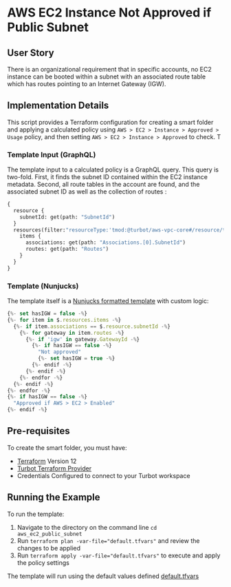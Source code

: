 # AWS EC2 Instance Not Approved if Public Subnet

## User Story

There is an organizational requirement that in specific accounts, no EC2 instance can be booted within a subnet with an associated route table which has routes pointing to an Internet Gateway (IGW).

## Implementation Details

This script provides a Terraform configuration for creating a smart folder and applying a calculated policy using `AWS > EC2 > Instance > Approved > Usage` policy, and then setting `AWS > EC2 > Instance > Approved` to check. T

### Template Input (GraphQL)

The template input to a calculated policy is a GraphQL query.  This query is two-fold. First, it finds the subnet ID contained within the EC2 instance metadata. Second, all route tables in the account are found, and the associated subnet ID as well as the collection of routes :
```graphql
{
  resource {
    subnetId: get(path: "SubnetId")
  }
  resources(filter:"resourceType:'tmod:@turbot/aws-vpc-core#/resource/types/routeTable'") {
    items {
      associations: get(path: "Associations.[0].SubnetId")
      routes: get(path: "Routes")
    }
  }
}
```
### Template (Nunjucks)

The template itself is a [Nunjucks formatted template](https://mozilla.github.io/nunjucks/templating.html) with custom logic:
```js
{%- set hasIGW = false -%}
{%- for item in $.resources.items -%}
  {%- if item.associations == $.resource.subnetId -%}
    {%- for gateway in item.routes -%}
      {%- if 'igw' in gateway.GatewayId -%}
        {%- if hasIGW == false -%}
          "Not approved"
          {%- set hasIGW = true -%}
        {%- endif -%}
      {%- endif -%}
    {%- endfor -%}
  {%- endif -%}
{%- endfor -%}
{%- if hasIGW == false -%}
  "Approved if AWS > EC2 > Enabled"
{%- endif -%}
```

## Pre-requisites

To create the smart folder, you must have:
- [Terraform](https://www.terraform.io) Version 12
- [Turbot Terraform Provider](https://turbot.com/v5/docs/reference/terraform)
- Credentials Configured to connect to your Turbot workspace

## Running the Example

To run the template:
1. Navigate to the directory on the command line `cd aws_ec2_public_subnet`
2. Run `terraform plan -var-file="default.tfvars"` and review the changes to be applied
3. Run `terraform apply -var-file="default.tfvars"` to execute and apply the policy settings

The template will run using the default values defined [default.tfvars](default.tfvars)
